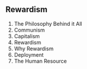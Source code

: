 Rewardism
----
  1. The Philosophy Behind it All
  2. Communism
  3. Capitalism
  4. Rewardism
  5. Why Rewardism
  6. Deployment
  7. The Human Resource
